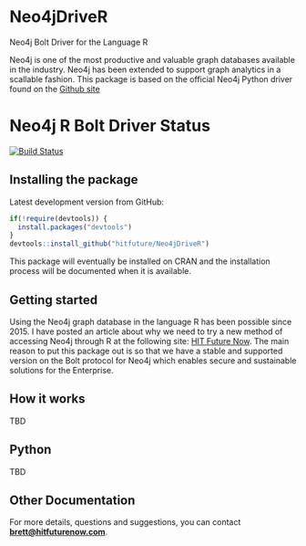 # Neo4jDriveR
Neo4j Bolt Driver for the Language R

Neo4j is one of the most productive and valuable graph databases available in the industry.  Neo4j has been extended to support graph analytics in a scallable fashion.  This package is based on the official Neo4j Python driver found on the [Github site](https://github.com/neo4j/neo4j-python-driver)

# Neo4j R Bolt Driver Status

[![Build Status](https://travis-ci.org/hitfuture/Neo4jDriveR.svg?branch=master)](https://travis-ci.org/hitfuture/Neo4jDriveR)
  

## Installing the package
 
Latest development version from GitHub:

```R
if(!require(devtools)) {
  install.packages("devtools")
}
devtools::install_github("hitfuture/Neo4jDriveR")
```
This package will eventually be installed on CRAN and the installation process will be documented when it is available.

## Getting started
Using the Neo4j graph database in the language R has been possible since 2015.  I have posted an article about why we need to try a new method of accessing Neo4j through R at the following site: [HIT Future Now](https://www.hitfuturenow.com/blog/2018/05/17/2018-05-14-leveraging-python-in-r-to-access-the-bolt-protocol-of-neo4j/).  The main reason to put this package out is so that we have a stable and supported version on the Bolt protocol for Neo4j which enables secure and sustainable solutions for the Enterprise.  
 
## How it works
TBD
    
 
## Python 

TBD

## Other Documentation
 
For more details, questions and suggestions, you can contact <b>brett@hitfuturenow.com</b>.
